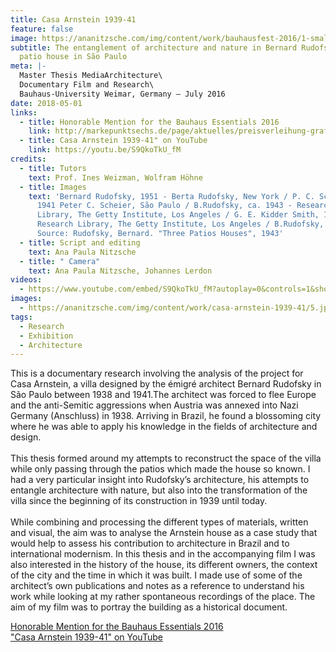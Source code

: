 ```yaml
---
title: Casa Arnstein 1939-41
feature: false
image: https://ananitzsche.com/img/content/work/bauhausfest-2016/1-small.jpg
subtitle: The entanglement of architecture and nature in Bernard Rudofsky's
  patio house in São Paulo
meta: |-
  Master Thesis MediaArchitecture\
  Documentary Film and Research\
  Bauhaus-University Weimar, Germany – July 2016
date: 2018-05-01
links:
  - title: Honorable Mention for the Bauhaus Essentials 2016
    link: http://markepunktsechs.de/page/aktuelles/preisverleihung-grafe-kreativ-preis-und-bauhaus-essential-2016/
  - title: Casa Arnstein 1939-41" on YouTube
    link: https://youtu.be/S9QkoTkU_fM
credits:
  - title: Tutors
    text: Prof. Ines Weizman, Wolfram Höhne
  - title: Images
    text: 'Bernard Rudofsky, 1951 - Berta Rudofsky, New York / P. C. Scheier, ca.
      1941 Peter C. Scheier, São Paulo / B.Rudofsky, ca. 1943 - Research
      Library, The Getty Institute, Los Angeles / G. E. Kidder Smith, 1943 -
      Research Library, The Getty Institute, Los Angeles / B.Rudofsky, ca.1941 -
      Source: Rudofsky, Bernard. "Three Patios Houses", 1943'
  - title: Script and editing
    text: Ana Paula Nitzsche
  - title: " Camera"
    text: Ana Paula Nitzsche, Johannes Lerdon
videos:
  - https://www.youtube.com/embed/S9QkoTkU_fM?autoplay=0&controls=1&showinfo=0&rel=0
images:
  - https://ananitzsche.com/img/content/work/casa-arnstein-1939-41/5.jpg
tags:
  - Research
  - Exhibition
  - Architecture
---
```

This is a documentary research involving the analysis of the project for Casa Arnstein, a villa designed by the émigré architect Bernard Rudofsky in São Paulo between 1938 and 1941.The architect was forced to flee Europe and the anti-Semitic aggressions when Austria was annexed into Nazi Germany (Anschluss) in 1938. Arriving in Brazil, he found a blossoming city where he was able to apply his knowledge in the fields of architecture and design.\
\
This thesis formed around my attempts to reconstruct the space of the villa while only passing through the patios which made the house so known. I had a very particular insight into Rudofsky’s architecture, his attempts to entangle architecture with nature, but also into the transformation of the villa since the beginning of its construction in 1939 until today.\
\
While combining and processing the different types of materials, written and visual, the aim was to analyse the Arnstein house as a case study that would help to assess his contribution to architecture in Brazil and to international modernism. In this thesis and in the accompanying film I was also interested in the history of the house, its different owners, the context of the city and the time in which it was built. I made use of some of the architect’s own publications and notes as a reference to understand his work while looking at my rather spontaneous recordings of the place. The aim of my film was to portray the building as a historical document.

[Honorable Mention for the Bauhaus Essentials 2016](http://markepunktsechs.de/page/aktuelles/preisverleihung-grafe-kreativ-preis-und-bauhaus-essential-2016/)\
["Casa Arnstein 1939-41" on YouTube](https://youtu.be/S9QkoTkU_fM)